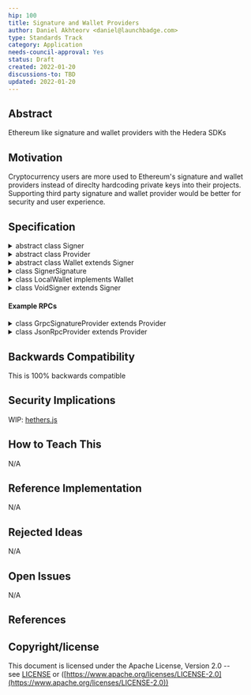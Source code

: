 ```yaml
---
hip: 100
title: Signature and Wallet Providers
author: Daniel Akhteorv <daniel@launchbadge.com>
type: Standards Track
category: Application
needs-council-approval: Yes
status: Draft
created: 2022-01-20
discussions-to: TBD
updated: 2022-01-20
---
```


## **Abstract**

Ethereum like signature and wallet providers with the Hedera SDKs

## **Motivation**

Cryptocurrency users are more used to Ethereum's signature and wallet providers instead
of direclty hardcoding private keys into their projects. Supporting third party signature
and wallet provider would be better for security and user experience.

## **Specification**

<details>
<summary>abstract class Signer</summary>
  
### Methods

##### `async signMessage` ( `messages`: `List` < `bytes` > ): `List` < `List` < `SignerSignature` > >

Sign a list of messages

**NOTE**: Each element in the outer list of the result is all the signatures for the
at the same index.

---

##### `async signTransaction` ( `transaction`: `Transaction` )

Signs the transaction

**NOTE**: Use `Transaction.getSignatures()` to see the actual signatures.
at the same index.

---

##### `async sendTransaction` ( `transaction`: `Transaction` ): `TransactionReceipt`

Sign and send a transaction using the wallet

**NOTE**: Unlike `Provider.sendTransaction()` this method will automatically wait for
the receipt of the transaction.

---

##### `async checkTransaction` ( `transaction`: `Transaction` )

Determines if all the properties requried are set and sets the transaction ID. If the transaction ID was already set it checks if the account ID of it is the same as the users.

---

##### `async populateTransaction` ( `transaction`: `Transaction` )

Sets the transaction ID of the transaction to the current account ID of the signer.

---

##### `getLedgerId` (): `LedgerId`

Return the ledger ID

---

##### `getAccountId` (): `AccountID`

Return the account ID associated with this signer

---

##### `async getAccountBalance` (): `AccountBalance`

Fetch the account's balance

---

##### `async getAccountInfo` (): `AccountInfo`

Fetch the account's info

---

##### `async getTransactionRecords` (): `List` < `TransactionRecord` >

Fetch the last transaction records for this account using `TransactionRecordQuery`

---

##### `async getTransactionRecords` (): `List` < `TransactionRecord` >

Fetch the last transaction records for this account using `TransactionRecordQuery`

---
</details>

<details>
<summary>abstract class Provider</summary>

> abstract class `Provider`

### Methods

##### `getLedgerId` (): `LedgerId`

Return the ID of the current network

---

##### `async getAccountBalance` ( `accountId`: `AccountId` ): `AccountBalance`

Get the balance for an account

---

##### `async getAccountInfo` ( `accountId`: `AccountId` ): `AccountInfo`

Get the info for an account

---

##### `async getTransactionReceipt` ( `transactionId`: `TransactionId` ): `TransacitonReceipt`

Get a receipt for a transaction ID

---

##### `async sendTransaction` ( `transaction`: `Transaction` ): `TransactionResponse`

Sign and send a transaction using the wallet

---

##### `async waitForReceipt` ( `response`: `TransactionResponse` ): `TransactionReceipt`

Wait for the receipt for a transaction response

**NOTE**: This is different than `getTransactionReceipt()` this method requires a `nodeId` which
is set inside `TransactionResponse` and as a result should not be able to fail with `RECEIPT_NOT_FOUND`

---
</details>

<details>
<summary>abstract class Wallet extends Signer</summary>

### Static Methods

##### `withPrivateKey` ( `privateKey`: `PrivateKey` ): `Wallet`

Create a wallet using a private key

---

### Methods

##### `getProvider` (): `Provider`

Return the provider

---

##### `getPublicKey` (): `PublicKey`

Return the public key associated with this wallet.

---

##### `async createRandomED25519` (): `Wallet`

Creates a wallet with a new ED25519 key

**NOTE**: This would create an alias key account on Hedera

---

##### `async createRandomECDSA` (): `Wallet`

Creates a wallet with a new ECDSA key

**NOTE**: This would create an alias key account on Hedera

---
</details>

<details>
<summary>class SignerSignature</summary>

### Fields

##### `publicKey`: `PublicKey`

The public key that signed this request

##### `signature`: `bytes`

The siganture for the message

</details>

<details>
<summary>class LocalWallet implements Wallet</summary>

### Static Methods

### Constructor

##### `constructor`()

Creates an `LocalWallet` from the environment variables `OPERATOR_KEY`, `OPERATOR_ID`, and `HEDERA_NEWTORK`

---

### Methods

##### async `sign` ( `messages`: `List` < `bytes` > ): `List` < `List` < `SignatureProviderSignature` > >

Signs all the messages with all the private keys.

---
</details>

<details>
<summary>class VoidSigner extends Signer</summary>

### Static Methods

##### `withAccountId` ( `accountId`: `AccountId` ): `VoidSigner`

Create a wallet using a private key

---

### Methods

##### `getProvider` (): `Provider`

Return the provider

---

##### `getPublicKey` (): `PublicKey`

Will return `null`

---

##### `async signTransaction` ( `transaction`: `Transaction` )

Will do nothing

---

##### `async sendTransaction` ( `transaction`: `Transaction` ): `TransactionReceipt`

Will throw an error as sending a transaction using a `VoidSigner` is not supported.

---
</details>

#### Example RPCs

<details>

<summary>class GrpcSignatureProvider extends Provider</summary>

### Protobuf Defintions

```protobuf
syntax = "proto3";

/**
 * Strictlly declared to hopefully future proof
 */
message SignRequest {
    oneof versions {
        RequestSignatureV1 v1 = 1;
    }
}

/**
 * Strictlly declared to hopefully future proof
 */
message SignResponse {
    oneof versions {
        ResponseSignatureV1 v1 = 1;
    }
}

/**
 * A simple request to sign a message
 */
message RequestSignatureV1 {
    /**
     * Each message that needs to be signed
     */
    repeated bytes messages = 1;
}

/**
 * Strictlly declared to hopefully future proof
 */
message ResponseSignatureV1 {
    /**
     * Each key **MUST** be an SPKI DER encoded public key
     */
    repeated bytes public_keys = 1;

    /**
     * **MUST NOT** repeat the `Signature.public_key` multiple types otherwise the RPC will be
     * considered failed and all signatures disgarded.
     *
     * Each element in this list **MUST** match the signatures for the message at the same index.
     */
    repeated SignatureList signatures = 2;
}

/**
 * List of sigantures for a given messages
 */
message SignatureList {
    repeated Signature signatures = 1;
}

/**
 * The signature for particular message and public key
 *
 * **NOTE**: The reasoning for using indices is to shink the response size when
 * multiple keys and messages are used.
 */
message Signature {
    /**
     * The index of the public key in the response
     */
    uint32 public_key_index = 1;

    bytes signature = 2;
}

/**
 * The gRPC API for signing
 */
service GrpcSignatureProvider {
    rpc sign(SignRequest) returns (SignResponse);
}
```
</details>

<details>
<summary>class JsonRpcProvider extends Provider</summary>

JSON RPC Signature providers **MUST** implement [JSON RPC](https://www.jsonrpc.org/specification)

### JSON RPC Defintions

```typescript
interface SignMethodRequest {
    jsonrpc: "2.0",
    method: "sign",
    params: SignRequest,
}

interface SignMethodResponse {
    jsonrpc: "2.0",
    result?: SignResponse,
    error?: JsonRpcError,
    id: string | number | null;
}

interface JsonRpcError {
    code: number;
    message: string;
    data?: any;
}

/**
 * Strictlly declared to hopefully future proof
 */
type SignRequest = ResponseSignatureV1;

/**
 * Strictlly declared to hopefully future proof
 */
type SignResponse = ResponseSignatureV1;

/**
 * A simple request to sign a interface
 */
interface RequestSignatureV1 {
    /**
     * Each interface that needs to be signed
     */
    interfaces: Uint8Array[];
}

/**
 * Strictlly declared to hopefully future proof
 */
interface ResponseSignatureV1 {
    /**
     * Each key **MUST** be an SPKI DER encoded public key
     */
    publicKeys: Uint8Array[];

    /**
     * **MUST NOT** repeat the `Signature.publicKey` multiple types otherwise the RPC will be
     * considered failed and all signatures disgarded.
     *
     * Each element in this list **MUST** match the signatures for the public key at the same index.
     *
     * e.g. The signatures for the message at index 0 will be accessible 
     * `ResponseSignatureV1.signatures[0].signatures`
     */
    signatures: SignatureList[];
}

/**
 * List of sigantures for a given messages
 */
interface SignatureList {
    signatures: Signature[];
}

/**
 * The signature for particular interface and public key
 *
 * **NOTE**: The reasoning for using indices is to shink the response size when
 * multiple keys and interfaces are used.
 */
interface Signature {
    /**
     * The index of the public key in the response
     */
    publicKeyIndex: number;

    signature: Uint8Array;
}
```
</details>

## **Backwards Compatibility**

This is 100% backwards compatible

## **Security Implications**

WIP: [hethers.js](https://github.com/hashgraph/hethers.js/issues)

## **How to Teach This**

N/A

## **Reference Implementation**

N/A

## **Rejected Ideas**

N/A

## **Open Issues**

N/A

## **References**

## **Copyright/license**

This document is licensed under the Apache License, Version 2.0 -- see [LICENSE](https://github.com/hashgraph/hedera-improvement-proposal/LICENSE) or ([https://www.apache.org/licenses/LICENSE-2.0](https://www.apache.org/licenses/LICENSE-2.0))